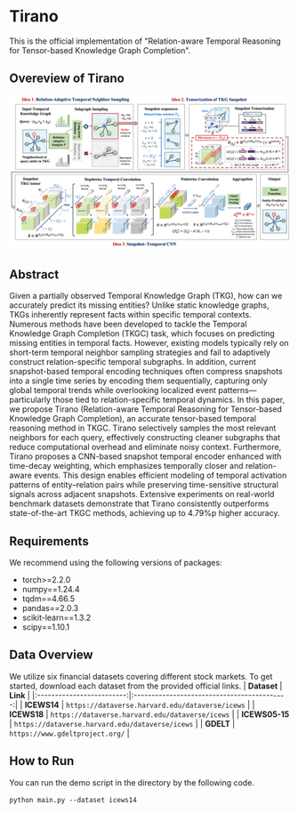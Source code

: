 # Tirano

This is the official implementation of "Relation-aware Temporal Reasoning for Tensor-based Knowledge Graph Completion". 

## Overeview of Tirano
![Overview](tirano.png)

## Abstract

Given a partially observed Temporal Knowledge Graph (TKG), how can we accurately predict its missing entities? Unlike static knowledge graphs, TKGs inherently represent facts within specific temporal contexts. Numerous methods have been developed to tackle the Temporal Knowledge Graph Completion (TKGC) task, which focuses on predicting missing entities in temporal facts. However, existing models typically rely on short-term temporal neighbor sampling strategies and fail to adaptively construct relation-specific temporal subgraphs. In addition, current snapshot-based temporal encoding techniques often compress snapshots into a single time series by encoding them sequentially, capturing only global temporal trends while overlooking localized event patterns—particularly those tied to relation-specific temporal dynamics.
In this paper, we propose Tirano (Relation-aware Temporal Reasoning for Tensor-based Knowledge Graph Completion), an accurate tensor-based temporal reasoning method in TKGC. Tirano selectively samples the most relevant neighbors for each query, effectively constructing cleaner subgraphs that reduce computational overhead and eliminate noisy context. Furthermore, Tirano proposes a CNN-based snapshot temporal encoder enhanced with time-decay weighting, which emphasizes temporally closer and relation-aware events. This design enables efficient modeling of temporal activation patterns of entity–relation pairs while preserving time-sensitive structural signals across adjacent snapshots. Extensive experiments on real-world benchmark datasets demonstrate that Tirano consistently outperforms state-of-the-art TKGC methods, achieving up to 4.79%p higher accuracy.

## Requirements
We recommend using the following versions of packages:
- torch>=2.2.0
- numpy==1.24.4
- tqdm==4.66.5
- pandas==2.0.3
- scikit-learn==1.3.2
- scipy==1.10.1

## Data Overview
We utilize six financial datasets covering different stock markets. To get started, download each dataset from the provided official links.
|        **Dataset**        |                  **Link**                   |
|:-------------------------:|:-------------------------------------------:|
|       **ICEWS14**        |           `https://dataverse.harvard.edu/dataverse/icews`           |
|       **ICEWS18**        |           `https://dataverse.harvard.edu/dataverse/icews`           |
|       **ICEWS05-15**        |           `https://dataverse.harvard.edu/dataverse/icews`           |
|       **GDELT**        |           `https://www.gdeltproject.org/`           |


## How to Run
You can run the demo script in the directory by the following code.
```
python main.py --dataset icews14
```




